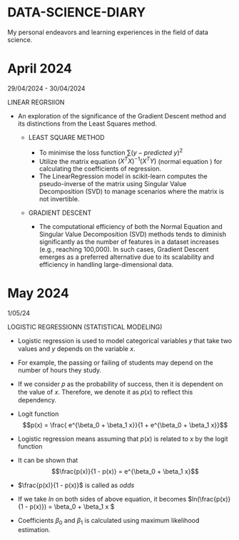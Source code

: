 # DATA-SCIENCE-DIARY
My personal endeavors and learning experiences in the field of data science.

# April 2024
29/04/2024 - 30/04/2024

LINEAR REGRSIION
  - An exploration of the significance of the Gradient Descent method and its distinctions from the Least Squares method.
    - LEAST SQUARE METHOD
      - To minimise the loss function $\sum (y - predicted \ y )^2$
      - Utilize the matrix equation $(X^TX)^{-1}(X^TY)$ (normal equation ) for calculating the coefficients of regression.
      - The LinearRegression model in scikit-learn computes the pseudo-inverse of the matrix using Singular Value Decomposition (SVD) to manage scenarios where the matrix is not invertible.
        
    - GRADIENT DESCENT
        - The computational efficiency of both the Normal Equation and Singular Value Decomposition (SVD) methods tends to diminish significantly as the number of features in a dataset increases (e.g., reaching 100,000). In such cases, Gradient Descent emerges as a preferred alternative due to its scalability and efficiency in handling large-dimensional data.

# May 2024
1/05/24

LOGISTIC REGRESSIONN (STATISTICAL MODELING) 
  - Logistic regression is used to model categorical variables 𝑦 that take two values and $y$ depends on the variable $x$.
  - For example, the passing or failing of students may depend on the number of hours they study.
  - If we consider 𝑝 as the probability of success, then it is dependent on the value of 𝑥. Therefore, we denote it as 𝑝(𝑥) to reflect this dependency.
  - Logit function
    $$p(x) = \frac{ e^{\beta_0 + \beta_1 x}}{1 + e^{\beta_0 + \beta_1 x}}$$

  - Logistic regression means assuming that $p(x)$ is related to x by the logit function

  - It can be shown that $$\frac{p(x)}{1 - p(x)} = e^{\beta_0 + \beta_1 x}$$
  - $\frac{p(x)}{1 - p(x)}$ is called as $odds$
  - If we take $ln$ on both sides of above equation, it becomes $ln(\frac{p(x)}{1 - p(x)}) = \beta_0 + \beta_1 x $
  - Coefficients $\beta_0$ and $\beta_1$ is calculated using maximum likelihood estimation.
    
    


